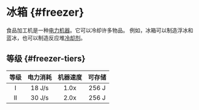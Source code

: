 # 冰箱 {#freezer}

食品加工机是一种[电力机器](/Electric-Machines#machines)。它可以冷却许多物品。
例如，冰箱可以制造浮冰和蓝冰，也可以制造反应堆[冷却剂](/Coolant-Cells)。

## 等级 {#freezer-tiers}

| 等级 | 电力消耗 | 机器速度 | 可存储 |
| :--: | :----: | :--------------: | :----: |
| I    | 18 J/s | 1.0x             | 256 J  |
| II   | 30 J/s | 2.0x             | 256 J  |
